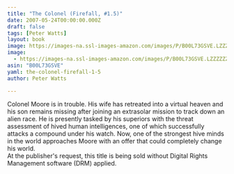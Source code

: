 ```yaml
---
title: "The Colonel (Firefall, #1.5)"
date: 2007-05-24T00:00:00.000Z
draft: false
tags: [Peter Watts]
layout: book
image: https://images-na.ssl-images-amazon.com/images/P/B00L73GSVE.LZZZZZZZ.jpg
image: 
  - https://images-na.ssl-images-amazon.com/images/P/B00L73GSVE.LZZZZZZZ.jpg
asin: "B00L73GSVE"
yaml: the-colonel-firefall-1-5
author: Peter Watts

---
```


Colonel Moore is in trouble. His wife has retreated into a virtual heaven and his son remains missing after joining an extrasolar mission to track down an alien race. He is presently tasked by his superiors with the threat assessment of hived human intelligences, one of which successfully attacks a compound under his watch. Now, one of the strongest hive minds in the world approaches Moore with an offer that could completely change his world.  
At the publisher's request, this title is being sold without Digital Rights Management software (DRM) applied.